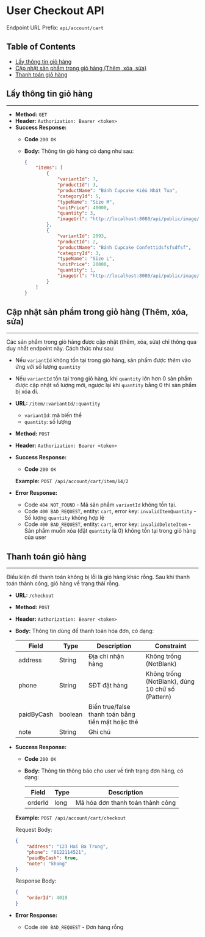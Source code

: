 # User Checkout API

Endpoint URL Prefix: `api/account/cart`

## Table of Contents

  - [Lấy thông tin giỏ hàng](#lấy-thông-tin-giỏ-hàng)
  - [Cập nhật sản phẩm trong giỏ hàng (Thêm, xóa, sửa)](#cập-nhật-sản-phẩm-trong-giỏ-hàng-thêm-xóa-sửa)
  - [Thanh toán giỏ hàng](#thanh-toán-giỏ-hàng)
  

## Lấy thông tin giỏ hàng

---

- **Method:** `GET`
- **Header:** `Authorization: Bearer <token>`
- **Success Response:**
    - **Code** `200 OK`
    - **Body:** Thông tin giỏ hàng có dạng như sau:
        
        ```json
        {
            "items": [
                {
                    "variantId": 7,
                    "productId": 3,
                    "productName": "Bánh Cupcake Kiểu Nhật Tua",
                    "categoryId": 5,
                    "typeName": "Size M",
                    "unitPrice": 40000,
                    "quantity": 3,
                    "imageUrl": "http://localhost:8080/api/public/image/product/1637281707270.jpg"
                },
                {
                    "variantId": 2093,
                    "productId": 2,
                    "productName": "Bánh Cupcake Confettidsfsfsdfsf",
                    "categoryId": 3,
                    "typeName": "Size L",
                    "unitPrice": 20000,
                    "quantity": 1,
                    "imageUrl": "http://localhost:8080/api/public/image/product/1637281701045.jpg"
                }
            ]
        }
        ```
        

## Cập nhật sản phẩm trong giỏ hàng (Thêm, xóa, sửa)

---

Các sản phẩm trong giỏ hàng được cập nhật (thêm, xóa, sửa) chỉ thông qua duy nhất endpoint này. Cách thức như sau:

- Nếu `variantId` không tồn tại trong giỏ hàng, sản phẩm được *thêm* vào ứng với số lượng `quantity`
- Nếu `variantId` tồn tại trong giỏ hàng, khi `quantity` lớn hơn 0 sản phẩm được cập nhật số lượng mới, ngược lại khi `quantity` bằng 0 thì sản phẩm bị xóa đi.

- **URL:** `/item/:variantId/:quantity`
    - `variantId`: mã biến thể
    - `quantity`: số lượng
- **Method:** `POST`
- **Header:** `Authorization: Bearer <token>`
- **Success Response:**
    - **Code** `200 OK`
    
    **Example:** `POST /api/account/cart/item/14/2`
    
- **Error Response:**
    - Code `404 NOT_FOUND` - Mã sản phẩm `variantId` không tồn tại.
    - Code `400 BAD_REQUEST`, entity: `cart`, error key: `invalidItemQuantity` - Số lượng `quantity` không hợp lệ
    - Code `400 BAD_REQUEST`, entity: `cart`, error key: `invalidDeleteItem` - Sản phẩm muốn xóa (đặt `quantity` là 0) không tồn tại trong giỏ hàng của user

## Thanh toán giỏ hàng

---

Điều kiện để thanh toán không bị lỗi là giỏ hàng khác rỗng. Sau khi thanh toán thành công, giỏ hàng về trạng thái rỗng.

- **URL:** `/checkout`
- **Method:** `POST`
- **Header:** `Authorization: Bearer <token>`
- **Body:** Thông tin dùng để thanh toán hóa đơn, có dạng:
    
    
    | Field | Type | Description | Constraint |
    | --- | --- | --- | --- |
    | address | String | Địa chỉ nhận hàng | Không trống (NotBlank) |
    | phone | String | SĐT đặt hàng | Không trống (NotBlank), đúng 10 chữ số (Pattern) |
    | paidByCash | boolean | Biến true/false thanh toán bằng tiền mặt hoặc thẻ |  |
    | note | String | Ghi chú |  |
- **Success Response:**
    - **Code** `200 OK`
    - **Body:** Thông tin thông báo cho user về tình trạng đơn hàng, có dạng:
        
        
        | Field | Type | Description |
        | --- | --- | --- |
        | orderId | long | Mã hóa đơn thanh toán thành công |
    
    **Example:** `POST /api/account/cart/checkout`
    
    Request Body:
    
    ```json
    {
        "address": "123 Hai Ba Trung",
        "phone": "0122114521",
        "paidByCash": true,
        "note": "khong"
    }
    ```
    
    Response Body:
    
    ```json
    {
        "orderId": 4019
    }
    ```
    
- **Error Response:**
    - Code `400 BAD_REQUEST` - Đơn hàng rỗng